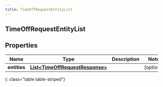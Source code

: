 ```yaml
---
title: TimeOffRequestEntityList
---
```

## TimeOffRequestEntityList


## Properties

| Name | Type | Description | Notes |
| ------------ | ------------- | ------------- | ------------- |
| **entities** | <!----><!---->[**List&lt;TimeOffRequestResponse&gt;**](TimeOffRequestResponse.html)<!----> |  |  [optional] |
{: class="table table-striped"}




